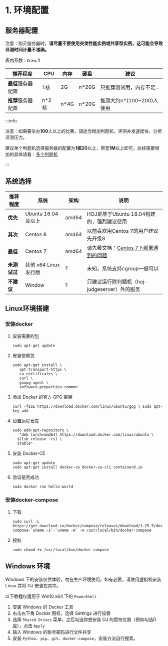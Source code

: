 # 1. 环境配置

## 服务器配置

注意：购买服务器时，**请尽量不要使用突发性能实例或共享型实例，这可能会导致评测时间计量不准确。**

表内系数：**n >= 1**

| 推荐程度        | CPU  | 内存   | 硬盘    | 建议                 |
| ----------- | ---- | ---- | ----- | ------------------ |
| **最低**服务器配置 | 1核   | 2G   | n*20G | 只推荐测试用，内存不足...     |
| **推荐**服务器配置 | n*2核 | n*4G | n*20G | 推测大约n*(100~200)人使用 |

:::info

注意：如果要举办**100**人以上的比赛，请适当增加判题机，评测并发速度快，分担评测压力。

建议单个判题机选择服务器的配置为**1核2G**以上，带宽**1M**以上即可，后续需要增加的具体请看：[多个判题机](/deploy/multi-judgeserver/)

:::

## 系统选择

| 推荐程度     | 系统               | 架构    | 说明                                       |
| -------- | ---------------- | ----- | ---------------------------------------- |
| **优先**   | Ubuntu 16.04 及以上 | amd64 | HOJ是基于Ubuntu 18.04构建的，强烈建议使用             |
| **其次**   | Centos 8         | amd64 | 以前喜欢用Centos 7的用户建议先升级8                   |
| **最低**   | Centos 7         | amd64 | 请先看文档：[Centos 7下部署遇到的问题](/deploy/faq/#一、部署在centos7系统中无法正常评测-如何解决) |
| **未测试过** | 其他 x64 Linux 发行版 | ?     | 未知，系统支持cgroup一般可以                        |
| **不建议**  | Window           | ?     | 只建议运行除判题机（hoj-judgeserver）外的服务           |

## Linux环境搭建

### 安装docker

1. 安装需要的包

   ```shell
   sudo apt-get update
   ```

2. 安装依赖包

   ```shell
   sudo apt-get install \
      apt-transport-https \
      ca-certificates \
      curl \
      gnupg-agent \
      software-properties-common
   ```

3. 添加 Docker 的官方 GPG 密钥

   ```shell
   curl -fsSL https://download.docker.com/linux/ubuntu/gpg | sudo apt-key add -
   ```

4. 设置远程仓库

   ```shell
   sudo add-apt-repository \
      "deb [arch=amd64] https://download.docker.com/linux/ubuntu \
     $(lsb_release -cs) \
     stable"
   ```

5. 安装 Docker-CE

   ```shell
   sudo apt-get update
   sudo apt-get install docker-ce docker-ce-cli containerd.io
   ```

6. 验证是否成功

   ```shell
   sudo docker run hello-world
   ```

### 安装docker-compose

1. 下载

   ```shell
   sudo curl -L https://get.daocloud.io/docker/compose/releases/download/1.25.5/docker-compose-`uname -s`-`uname -m` -o /usr/local/bin/docker-compose
   ```

2. 授权

   ```shell
   sudo chmod +x /usr/local/bin/docker-compose
   ```

## Windows 环境

Windows 下的安装仅供体验，勿在生产环境使用。如有必要，请使用虚拟机安装 Linux 并将 OJ 安装在其中。

以下教程仅适用于 Win10 x64 下的 `PowerShell`

1. 安装 Windows 的 Docker 工具
2. 右击右下角 Docker 图标，选择 Settings 进行设置
3. 选择 `Shared Drives` 菜单，之后勾选你想安装 OJ 的盘符位置（例如勾选D盘），点击 `Apply`
4. 输入 Windows 的账号密码进行文件共享
5. 安装 `Python`、`pip`、`git`、`docker-compose`，安装方法自行搜索。



